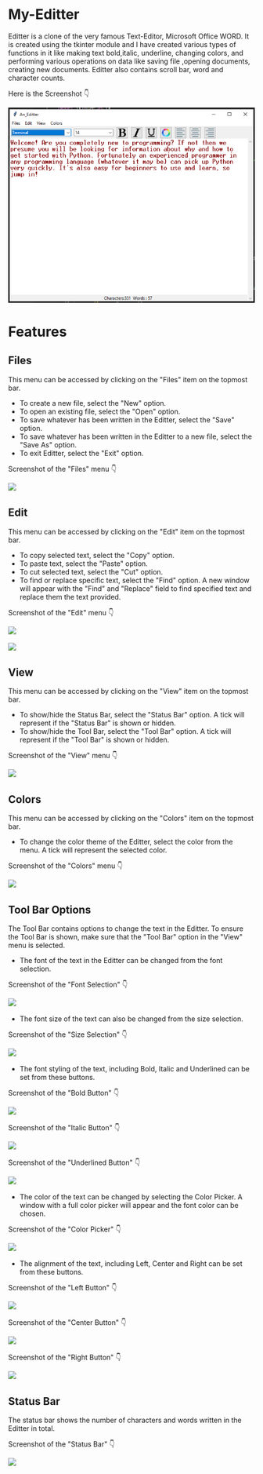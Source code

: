 # My-Editter
Editter is a clone of the very famous Text-Editor, Microsoft Office WORD.
It is created using the tkinter module and I have created various types of functions in it like making text bold,italic, underline, changing colors, and performing various operations on data like saving file ,opening documents, creating new documents. Editter also contains scroll bar, word and character counts.












Here is the Screenshot 👇











![](icons/Editter.PNG)

# Features

## Files
This menu can be accessed by clicking on the "Files" item on the topmost bar.
- To create a new file, select the "New" option.
- To open an existing file, select the "Open" option.
- To save whatever has been written in the Editter, select the "Save" option.
- To save whatever has been written in the Editter to a new file, select the "Save As" option.
- To exit Editter, select the "Exit" option.

Screenshot of the "Files" menu 👇











![](icons/EditterFiles.JPG)

## Edit
This menu can be accessed by clicking on the "Edit" item on the topmost bar.
- To copy selected text, select the "Copy" option.
- To paste text, select the "Paste" option.
- To cut selected text, select the "Cut" option.
- To find or replace specific text, select the "Find" option. A new window will appear with the "Find" and "Replace" field to find specified text and replace them the text provided.

Screenshot of the "Edit" menu 👇











![](icons/EditterEdit.JPG)

![](icons/EditterEditFind.JPG)

## View
This menu can be accessed by clicking on the "View" item on the topmost bar.
- To show/hide the Status Bar, select the "Status Bar" option. A tick will represent if the "Status Bar" is shown or hidden.
- To show/hide the Tool Bar, select the "Tool Bar" option. A tick will represent if the "Tool Bar" is shown or hidden.

Screenshot of the "View" menu 👇











![](icons/EditterView.JPG)

## Colors
This menu can be accessed by clicking on the "Colors" item on the topmost bar.
- To change the color theme of the Editter, select the color from the menu. A tick will represent the selected color.

Screenshot of the "Colors" menu 👇











![](icons/EditterColors.JPG)

## Tool Bar Options
The Tool Bar contains options to change the text in the Editter. To ensure the Tool Bar is shown, make sure that the "Tool Bar" option in the "View" menu is selected.

- The font of the text in the Editter can be changed from the font selection.

Screenshot of the "Font Selection" 👇

![](icons/EditterFont.JPG)

- The font size of the text can also be changed from the size selection.

Screenshot of the "Size Selection" 👇

![](icons/EditterFontSize.JPG)

- The font styling of the text, including Bold, Italic and Underlined can be set from these buttons.

Screenshot of the "Bold Button" 👇

![](icons/EditterStylingBold.JPG)

Screenshot of the "Italic Button" 👇

![](icons/EditterStylingItalic.JPG)

Screenshot of the "Underlined Button" 👇

![](icons/EditterStylingUnderlined.JPG)

- The color of the text can be changed by selecting the Color Picker. A window with a full color picker will appear and the font color can be chosen.

Screenshot of the "Color Picker" 👇

![](icons/EditterColorPicker.JPG)

- The alignment of the text, including Left, Center and Right can be set from these buttons.

Screenshot of the "Left Button" 👇

![](icons/EditterStylingLeft.JPG)

Screenshot of the "Center Button" 👇

![](icons/EditterStylingCenter.JPG)

Screenshot of the "Right Button" 👇

![](icons/EditterStylingRight.JPG)

## Status Bar
The status bar shows the number of characters and words written in the Editter in total.

Screenshot of the "Status Bar" 👇

![](icons/EditterStatusBar.JPG)